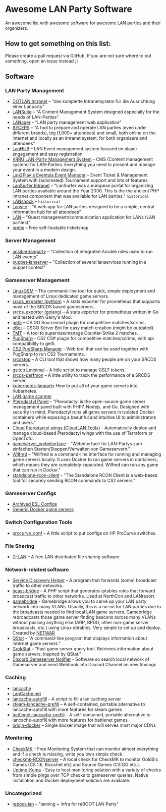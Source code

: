 # Awesome LAN Party Software

An awesome list with awesome software for awesome LAN parties and their organizers.

## How to get something on this list:

Please create a pull request via GitHub.
If you are not sure where to put something, open an issue instead ;)

## Software

### LAN Party Management

- [DOTLAN Intranet](http://intranet.dotlan.net/) – "das komplette Intranetsystem für die Ausrichtung einer Lanparty"
- [LANSuite](https://lansuite.github.io/lansuite/) – "A Content Management System designed especially for the needs of LAN-Parties"
- [LANager](https://github.com/zeropingheroes/lanager) – "LAN party management web application"
- [BYCEPS](https://byceps.nwsnet.de/) – "A tool to prepare and operate LAN parties (even under different brands), big (1,000+ attendees) and small, both online on the Internet and locally as an intranet system, for both organizers and attendees"
- [LanHUB](https://LanHUB.net) – LAN Event management system focused on player engagement and easy registration
- [KRRU LAN-Party Management System](https://github.com/KRRUg/KLMS) - CMS (Content management system) for LAN-Parties. Everything you need to present and manage your event in a modern design.
- [Lan2Play's Eventula Event Manager](https://github.com/Lan2Play/eventula-manager) – Event Ticket & Management System with (automated) Tournament support and lots of features
- [LanSurfer Intranet](https://github.com/TcT2k/lansurfer_intranet) – "LanSurfer was a european portal for organizing LAN parties available around the Year 2000. This is the the ancient PHP intranet component that was available for LAN parties." `historical`
- [LANshock](https://github.com/bkonetzny/LANshock) – `historical`
- [Lansite](https://github.com/tannerkrewson/lansite) – "A web app for LAN parties designed to be a simple, central information hub for all attendees"
- [LAN](https://github.com/mfairchild365/lan) – "Guest management/communication application for LANs (LAN parties)"
- [pretix](https://pretix.eu) – Free self-hostable ticketshop

### Server Management

- [ansible-lanparty](https://github.com/ti-mo/ansible-lanparty) – "Collection of integrated Ansible roles used to run LAN events"
- [puppet-lanserver](https://github.com/pseiler/puppet-lanserver) – "Collection of several lanservices running in a puppet context"

### Gameserver Management

- [LinuxGSM](https://linuxgsm.com/) – The command-line tool for quick, simple deployment and management of Linux dedicated game servers.
- [srcds_exporter (python)](https://github.com/991jo/srcds_exporter) – A stats exporter for prometheus that supports most of the SRCDS based gameservers.
- [srcds_exporter (golang)](https://github.com/galexrt/srcds_exporter) – A stats exporter for prometheus written in Go and tested with Garry's Mod.
- [get5](https://github.com/splewis/get5) – CS:GO Sourcemod plugin for competitive matches/scrims.
- [eBot](https://github.com/deStrO/eBot-CSGO) – CSGO Server Bot for easy match creation (might be outdated).
- [TMT](https://github.com/JensForstmann/tmt2) – A tool to supervise/manage Counter-Strike 2 matches.
- [PugSharp](https://github.com/Lan2Play/PugSharp) - CS2 CS# plugin for competitive matches/scrims, with api compatibility to get5.
- [CS2 PugSharp Manager](https://github.com/DuelistRag3/cs2-pugsharp-manager) - Web tool that can be used together with PugSharp to run CS2 Tournaments.
- [srcdstop](https://github.com/991jo/srcdstop) – A CLI tool that shows how many people are on your SRCDS servers.
- [gsltctrl_minimal](https://github.com/991jo/gsltctrl_minimal) – A little script to manage GSLT tokens.
- [srcds-perfmon](https://github.com/OpenSourceLAN/srcds-perfmon) – A little utility to track the performance of a SRCDS server.
- [kubernetes-lanparty](https://github.com/OpenSourceLAN/kubernetes-lanparty/)  How to put all of your game servers into Kubernetes.
- [LAN game scanner](https://github.com/991jo/lan-game-scanner)
- [Pterodactyl Panel](https://github.com/pterodactyl/panel) – "Pterodactyl is the open-source game server management panel built with PHP7, Nodejs, and Go. Designed with security in mind, Pterodactyl runs all game servers in isolated Docker containers while exposing a beautiful and intuitive UI to administrators and users."
- [Cloud Pterodactyl wings (CloudLAN Tools)](https://github.com/cloudlan-tools/cloudlan-tools) - Automatically deploy and manage cloud-based Pterodactyl wings with the use of Terraform or OpenTofu.
- [gameserver_webinterface](https://github.com/amshove/gameserver_webinterface) – "Webinterface für LAN-Partys zum einfachen Starten/Stoppen/Verwalten von Gameservern."
- [Wilfred](https://github.com/wilfred-dev/wilfred) – "Wilfred is a command-line interface for running and managing game servers locally. It uses Docker to run game servers in containers, which means they are completely separated. Wilfred can run any game that can run in Docker."
- [standalone-rcon-client](https://github.com/Egosar93/standalone-rcon-client) - "The Standalone RCON Client is a web-based tool for securely sending RCON commands to CS2 servers."

### Gameserver Configs

- [Archived ESL Configs](https://github.com/lan-dot-party/ESL-Configs)
- [Generic Docker game servers](https://github.com/OpenSourceLAN/gameservers-docker)

### Switch Configuration Tools

- [procurve_conf](https://github.com/991jo/procurve-conf) – A little script to put configs on HP ProCurve switches.

### File Sharing

- [D-LAN](https://www.d-lan.net/) – A free LAN distributed file sharing software.

### Network-related software

- [Service Discovery Helper](https://github.com/OpenSourceLAN/service-discovery-helper) – A program that forwards (some) broadcast traffic to other networks.
- [bcast-bridge](https://git.kopf-tisch.de/razzor/bcast-bridge) – A PHP script that generates iptables rules that forward broadcast traffic to other networks. Used at NorthCon and LANresort.
- [gamebridge](https://github.com/netwarlan/gamebridge) - Gamebridge allows you to carve up your LAN party network into many VLANs. Usually, this is a no-no for LAN parties due to the broadcasts needed to find local LAN game servers. Gamebridge rebroadcasts those game server finding beacons across many VLANs without passing anything else (ARP, BPDU, other non-game server broadcasts, etc.) using Linux ebtables. Very simple to set up and deploy. Created by [NETWAR](https://www.netwar.org)
- [QStat](https://github.com/multiplay/qstat) – "A command-line program that displays information about Internet game servers."
- [GrokStat](https://github.com/vorot93/grokstat) – "Fast game server query tool. Retrieves information about game servers. Inspired by QStat."
- [Discord Gameserver Notifier](https://github.com/lan-dot-party/Discord-Gameserver-Notifier) - Software so search local network of Gameserver and send Webhook into Discord Channel on new findings

### Caching

- [lancache](https://github.com/bntjah/lancache)
- [LanCache.net](https://lancache.net/)
- [lancache-autofill](https://github.com/zeropingheroes/lancache-autofill) – A script to fill a lan caching server
- [steam-lancache-prefill](https://github.com/tpill90/steam-lancache-prefill) – A self-contained, portable alternative to lancache-autofill with more features for steam games
- [battlenet-lancache-prefill](https://github.com/tpill90/battlenet-lancache-prefill) – A self-contained, portable alternative to lancache-autofill with more features for battlenet games
- [origin-docker](https://github.com/OpenSourceLAN/origin-docker) – Single docker image that will serves most major CDNs

### Monitoring

- [CheckMK](https://checkmk.com) – Free Monitoring System that can monitor almost everything and if a check is missing, write you own simple check.
- [checkmk-RCONserver](https://github.com/Hornochs/checkmk-RCONserver) – A local check for CheckMK to monitor GoldSrc Games (CS 1.6, Ricochet etc) and Source Games (CS:GO etc.).
- [Uptime-Kuma](https://github.com/louislam/uptime-kuma) - Easy to host monitoring solution with a variety of checks from simple pings over TCP checks to gameserver queries. Native installation and Docker deployment solution are available.

### Uncategorized

- [reboot-lan](https://github.com/Fohdeesha/reboot-lan) – "lanning + Infra for reBOOT LAN Party"
